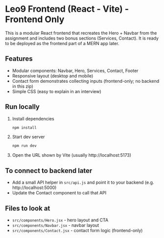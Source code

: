 # Leo9 Frontend (React - Vite) - Frontend Only

This is a modular React frontend that recreates the Hero + Navbar from the assignment and includes two bonus sections (Services, Contact).
It is ready to be deployed as the frontend part of a MERN app later.

## Features
- Modular components: Navbar, Hero, Services, Contact, Footer
- Responsive layout (desktop and mobile)
- Contact form demonstrates collecting inputs (frontend-only; no backend in this zip)
- Simple CSS (easy to explain in an interview)

## Run locally
1. Install dependencies
   ```bash
   npm install
   ```
2. Start dev server
   ```bash
   npm run dev
   ```
3. Open the URL shown by Vite (usually http://localhost:5173)

## To connect to backend later
- Add a small API helper in `src/api.js` and point it to your backend (e.g. http://localhost:5000)
- Update the Contact component to call that API

## Files to look at
- `src/components/Hero.jsx` - hero layout and CTA
- `src/components/Navbar.jsx` - navbar layout
- `src/components/Contact.jsx` - contact form logic (frontend-only)

